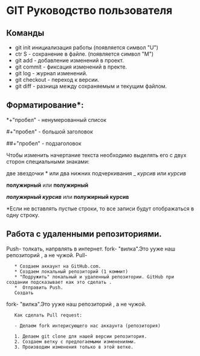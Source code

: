 # GIT Руководство пользователя
## Команды
* git init инициализация работы (появляется символ "U")
* ctr S - сохранение в файле. (появляется символ "M")
* git add - добавление изменений в проект.
* git commit -  фиксация изменений в пректе.
* git log - журнал изменений.
* git checkout - переход к версии.
* git diff - разница между сохраняемым и текущим файлом.
## Форматирование*:
*+"пробел" - ненумерованный список

#+"пробел" - большой заголовок

##+"пробел" - подзаголовок

Чтобы изменить начертание текста необходимо выделять его с двух сторон специальными знаками:

две звездочки * или два нижних подчеркивания _ *курсив* или _курсив_

**полужирный** или __полужирный__

***полужирный курсив*** или __полужирный курсив__

*Если не вcтавлять пустые строки, то все записи будут отображаться в одну строку.  

## Работа с удаленными репозиториями.
Push- толкать, напрвлять в интернет.
fork- "вилка".Это ууже наш репозиторий , а не чужой.
Pull- 
       
       * Создаем аккаунт на GitHub.com.
       * Создаем локальный репозиторий (1 коммит)
       * "Подружить" локальный и удаленный репозитории. GitHub при создании подсказывает как это сделать .
       *  Отправить Push.
       Создать 

fork- "вилка".Это ууже наш репозиторий , а не чужой. 

       Как сделать Pull request:

       - Делаем fork интерисующего нас аккаунта (репозитория)

       1. Делаем git clone для нашей версии репозитория.
       2. Создаем ветку с предлогаемыми изменениями.
       3. Производим изменения только в этой ветке.